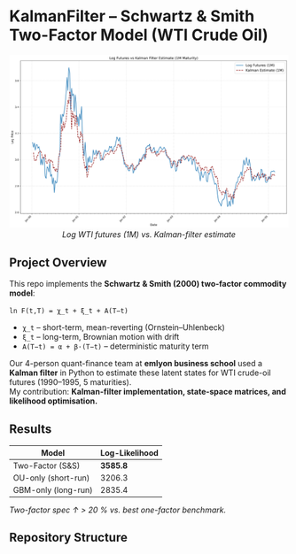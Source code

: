 # KalmanFilter – Schwartz & Smith Two-Factor Model (WTI Crude Oil)

<p align="center">
  <img src="futures_kf_fit.png" width="700"/>
  <br><em>Log WTI futures (1M) vs. Kalman-filter estimate</em>
</p>



## Project Overview
This repo implements the **Schwartz & Smith (2000) two-factor commodity model**:

`ln F(t,T) = χ_t + ξ_t + A(T−t)`

- `χ_t` – short-term, mean-reverting (Ornstein–Uhlenbeck)  
- `ξ_t` – long-term, Brownian motion with drift  
- `A(T−t) = α + β·(T−t)` – deterministic maturity term

Our 4-person quant-finance team at **emlyon business school** used a **Kalman filter** in Python to estimate these latent states for WTI crude-oil futures (1990–1995, 5 maturities).  
My contribution: **Kalman-filter implementation, state-space matrices, and likelihood optimisation.**

##  Results
| Model                | Log-Likelihood |
|----------------------|----------------|
| Two-Factor (S&S)     | **3585.8** |
| OU-only (short-run)  | 3206.3 |
| GBM-only (long-run)  | 2835.4 |

*Two-factor spec ↑ > 20 % vs. best one-factor benchmark.*

## Repository Structure

